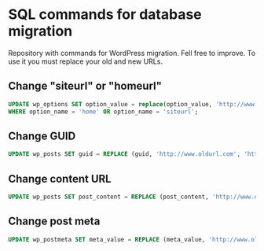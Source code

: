 # SQL commands for database migration
Repository with commands for WordPress migration. Fell free to improve.
To use it you must replace your old and new URLs.

## Change "siteurl" or "homeurl"
```sql
UPDATE wp_options SET option_value = replace(option_value, 'http://www.oldurl.com', 'http://www.newurl.com')
WHERE option_name = 'home' OR option_name = 'siteurl';
```
## Change GUID
```sql
UPDATE wp_posts SET guid = REPLACE (guid, 'http://www.oldurl.com', 'http://www.newurl.com');
```

## Change content URL
```sql
UPDATE wp_posts SET post_content = REPLACE (post_content, 'http://www.oldurl.com', 'http://www.newurl.com');
```

## Change post meta
```sql
UPDATE wp_postmeta SET meta_value = REPLACE (meta_value, 'http://www.oldurl.com','http://www.newurl.com');
```
